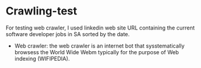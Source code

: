 # Crawling-test
For testing web crawler, I used linkedin web site URL containing the current software developer jobs in SA sorted by the date.

* Web crawler: the web crawler is an internet bot that sysstematically browsess the World Wide Webm typically for the purpose of Web indexing (WIFIPEDIA).




